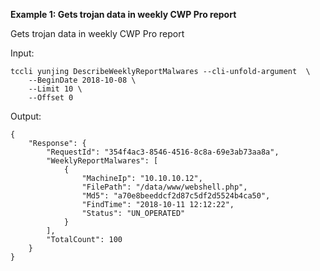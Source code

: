 **Example 1: Gets trojan data in weekly CWP Pro report**

Gets trojan data in weekly CWP Pro report

Input: 

```
tccli yunjing DescribeWeeklyReportMalwares --cli-unfold-argument  \
    --BeginDate 2018-10-08 \
    --Limit 10 \
    --Offset 0
```

Output: 
```
{
    "Response": {
        "RequestId": "354f4ac3-8546-4516-8c8a-69e3ab73aa8a",
        "WeeklyReportMalwares": [
            {
                "MachineIp": "10.10.10.12",
                "FilePath": "/data/www/webshell.php",
                "Md5": "a70e8beeddcf2d87c5df2d5524b4ca50",
                "FindTime": "2018-10-11 12:12:22",
                "Status": "UN_OPERATED"
            }
        ],
        "TotalCount": 100
    }
}
```

